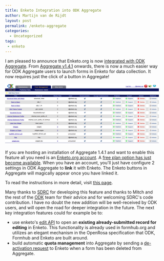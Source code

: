 ```yaml
---
title: Enketo Integration into ODK Aggregate
author: Martijn van de Rijdt
layout: post
permalink: /enketo-aggregate
categories:
  - Uncategorized
tags:
 - enketo
---
```


I am pleased to announce that Enketo.org is now [integrated with ODK Aggregate](http://opendatakit.org/2014/02/odk-aggregate-1-4-1-with-enketo-webforms-integration-is-now-available/). From [Aggregate v1.4.1](https://code.google.com/p/opendatakit/wiki/AggregateReleaseNotes) onwards, there is now a much easier way for ODK Aggregate users to launch forms in Enketo for data collection. It now requires just the click of a button in Aggregate!


![Aggregate Screenshot](../files/2014/02/enketo-aggregate.png "Aggregate Screenshot")


If you are hosting an installation of Aggregate 1.4.1 and want to enable this feature all you need is an [Enketo.org account](https://accounts.enketo.org). A [free plan option has just become available](/plan-prices-reduced/). When you have an account, you'll just have configure 2 settings in ODK Aggregate to **link** it with Enketo. The Enketo buttons in Aggregate will magically appear once you have linked it.

To read the instructions in more detail, visit [this page](https://accounts.enketo.org/support/aggregate/).

Many thanks to [SDRC](http://sdrc.co.in) for developing this feature and thanks to Mitch and the rest of the [ODK](http://opendatakit.org/) team for their advice and for welcoming SDRC's code contribution. I have no doubt the new addition will be well-received by ODK users, and will open the road for deeper integration in the future. The next key integration features could for example  be to:

* use enketo's [edit API](http://apidocs.enketo.org/#/post-instance) to open an __existing already-submitted record for editing__ in Enketo. This functionality is already used in formhub.org and utilizes an elegant mechanism in the OpenRosa specification that ODK, Formhub and Enketo are built around.
* build automatic __quota management__ into Aggregate by sending a [de-activation request](http://apidocs.enketo.org/#/delete-survey) to Enketo when a form has been deleted from Aggregate.

